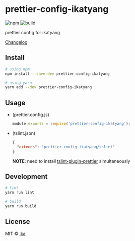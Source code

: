# prettier-config-ikatyang

[![npm](https://img.shields.io/npm/v/prettier-config-ikatyang.svg)](https://www.npmjs.com/package/prettier-config-ikatyang)
[![build](https://img.shields.io/travis/ikatyang/prettier-config-ikatyang/master.svg)](https://travis-ci.org/ikatyang/prettier-config-ikatyang/builds)

prettier config for ikatyang

[Changelog](https://github.com/ikatyang/prettier-config-ikatyang/blob/master/CHANGELOG.md)

## Install

```sh
# using npm
npm install --save-dev prettier-config-ikatyang

# using yarn
yarn add --dev prettier-config-ikatyang
```

## Usage

- (prettier.config.js)

  ```js
  module.exports = require('prettier-config-ikatyang');
  ```

- (tslint.json)

  ```json
  {
    "extends": "prettier-config-ikatyang/tslint"
  }
  ```

  **NOTE**: need to install [tslint-plugin-prettier](https://github.com/ikatyang/tslint-plugin-prettier) simultaneously

## Development

```sh
# lint
yarn run lint

# build
yarn run build
```

## License

MIT © [Ika](https://github.com/ikatyang)
